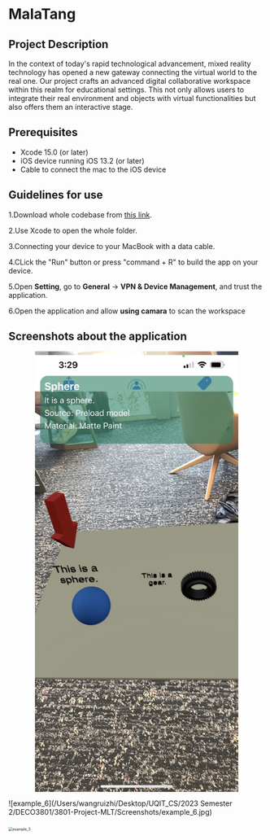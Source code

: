 # MalaTang

## Project Description

In the context of today's rapid technological advancement, mixed reality technology has opened a new gateway connecting the virtual world to the real one. Our project crafts an advanced digital collaborative workspace within this realm for educational settings. This not only allows users to integrate their real environment and objects with virtual functionalities but also offers them an interactive stage.

## Prerequisites

* Xcode 15.0 (or later)
* iOS device running iOS 13.2 (or later)
* Cable to connect the mac to the iOS device

## Guidelines for use

1.Download whole codebase from [this link](https://github.com/SuperWBY/3801-Project-MLT).

2.Use Xcode to open the whole folder.

3.Connecting your device to your MacBook with a data cable.

4.CLick the "Run" button or press "command + R" to build the app on your device.

5.Open **Setting**, go to **General** -> **VPN & Device Management**, and trust the application.

6.Open the application and allow **using camara** to scan the workspace


## Screenshots about the application

<img src="https://github.com/SuperWBY/3801-Project-MLT/blob/main/Screenshots/example_2.jpg?raw=true" alt="Example Image" width="400" style="display:block; margin:auto;">



![example_6](/Users/wangruizhi/Desktop/UQIT_CS/2023 Semester 2/DECO3801/3801-Project-MLT/Screenshots/example_6.jpg)



<img src="/Users/wangruizhi/Desktop/UQIT_CS/2023 Semester 2/DECO3801/3801-Project-MLT/Screenshots/example_3.jpg" alt="example_3" style="zoom:50%;" />
